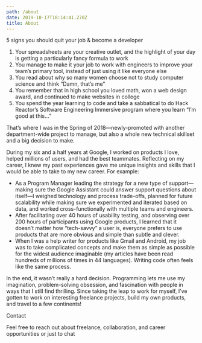 ```yaml
---
path: /about
date: 2019-10-17T18:14:41.270Z
title: About
---
```

5 signs you should quit your job & become a developer

1. Your spreadsheets are your creative outlet, and the highlight of your day is getting a particularly fancy formula to work
2. You manage to make it your job to work with engineers to improve your team’s primary tool, instead of just using it like everyone else
3. You read about why so many women choose not to study computer science and think “Damn, that’s me”
4. You remember that in high school you loved math, won a web design award, and continued to make websites in college
5. You spend the year learning to code and take a sabbatical to do Hack Reactor’s Software Engineering Immersive program where you learn “I’m good at this…”

That’s where I was in the Spring of 2018—newly-promoted with another department-wide project to manage, but also a whole new technical skillset and a big decision to make. 

During my six and a half years at Google, I worked on products I love, helped millions of users, and had the best teammates. Reflecting on my career, I knew my past experiences gave me unique insights and skills that I would be able to take to my new career. For example:

* As a Program Manager leading the strategy for a new type of support—making sure the Google Assistant could answer support questions about itself—I weighed technology and process trade-offs, planned for future scalability while making sure we experimented and iterated based on data, and worked cross-functionally with multiple teams and engineers.
* After facilitating over 40 hours of usability testing, and observing over 200 hours of participants using Google products, I learned that it doesn’t matter how “tech-savvy” a user is, everyone prefers to use products that are more obvious and simple than subtle and clever.
* When I was a help writer for products like Gmail and Android, my job was to take complicated concepts and make them as simple as possible for the widest audience imaginable (my articles have been read hundreds of millions of times in 44 languages). Writing code often feels like the same process.

In the end, it wasn’t really a hard decision. Programming lets me use my imagination, problem-solving obsession, and fascination with people in ways that I still find thrilling. Since taking the leap to work for myself, I’ve gotten to work on interesting freelance projects, build my own products, and travel to a few continents!

Contact

Feel free to reach out about freelance, collaboration, and career opportunities or just to chat

